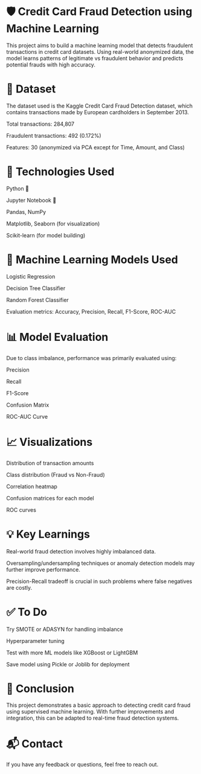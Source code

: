 # 🛡️ Credit Card Fraud Detection using Machine Learning
This project aims to build a machine learning model that detects fraudulent transactions in credit card datasets. Using real-world anonymized data, the model learns patterns of legitimate vs fraudulent behavior and predicts potential frauds with high accuracy.

# 📂 Dataset
The dataset used is the Kaggle Credit Card Fraud Detection dataset, which contains transactions made by European cardholders in September 2013.

Total transactions: 284,807

Fraudulent transactions: 492 (0.172%)

Features: 30 (anonymized via PCA except for Time, Amount, and Class)

# 🚀 Technologies Used
Python 🐍


Jupyter Notebook 📓


Pandas, NumPy


Matplotlib, Seaborn (for visualization)


Scikit-learn (for model building)


# 🧠 Machine Learning Models Used
Logistic Regression

Decision Tree Classifier

Random Forest Classifier

Evaluation metrics: Accuracy, Precision, Recall, F1-Score, ROC-AUC

# 📊 Model Evaluation
Due to class imbalance, performance was primarily evaluated using:

Precision

Recall

F1-Score

Confusion Matrix

ROC-AUC Curve

# 📈 Visualizations
Distribution of transaction amounts

Class distribution (Fraud vs Non-Fraud)

Correlation heatmap

Confusion matrices for each model

ROC curves

# 💡 Key Learnings
Real-world fraud detection involves highly imbalanced data.

Oversampling/undersampling techniques or anomaly detection models may further improve performance.

Precision-Recall tradeoff is crucial in such problems where false negatives are costly.

# ✅ To Do
Try SMOTE or ADASYN for handling imbalance

Hyperparameter tuning

Test with more ML models like XGBoost or LightGBM

Save model using Pickle or Joblib for deployment

# 📌 Conclusion
This project demonstrates a basic approach to detecting credit card fraud using supervised machine learning. With further improvements and integration, this can be adapted to real-time fraud detection systems.

# 📬 Contact
If you have any feedback or questions, feel free to reach out.
